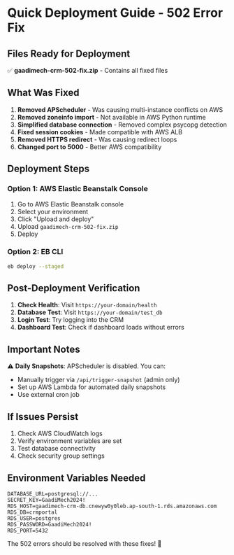 # Quick Deployment Guide - 502 Error Fix

## Files Ready for Deployment
✅ **gaadimech-crm-502-fix.zip** - Contains all fixed files

## What Was Fixed
1. **Removed APScheduler** - Was causing multi-instance conflicts on AWS
2. **Removed zoneinfo import** - Not available in AWS Python runtime  
3. **Simplified database connection** - Removed complex psycopg detection
4. **Fixed session cookies** - Made compatible with AWS ALB
5. **Removed HTTPS redirect** - Was causing redirect loops
6. **Changed port to 5000** - Better AWS compatibility

## Deployment Steps

### Option 1: AWS Elastic Beanstalk Console
1. Go to AWS Elastic Beanstalk console
2. Select your environment
3. Click "Upload and deploy"
4. Upload `gaadimech-crm-502-fix.zip`
5. Deploy

### Option 2: EB CLI
```bash
eb deploy --staged
```

## Post-Deployment Verification

1. **Check Health**: Visit `https://your-domain/health`
2. **Database Test**: Visit `https://your-domain/test_db`
3. **Login Test**: Try logging into the CRM
4. **Dashboard Test**: Check if dashboard loads without errors

## Important Notes

⚠️ **Daily Snapshots**: APScheduler is disabled. You can:
- Manually trigger via `/api/trigger-snapshot` (admin only)
- Set up AWS Lambda for automated daily snapshots
- Use external cron job

## If Issues Persist

1. Check AWS CloudWatch logs
2. Verify environment variables are set
3. Test database connectivity
4. Check security group settings

## Environment Variables Needed
```
DATABASE_URL=postgresql://...
SECRET_KEY=GaadiMech2024!
RDS_HOST=gaadimech-crm-db.cnewyw0y0leb.ap-south-1.rds.amazonaws.com
RDS_DB=crmportal
RDS_USER=postgres
RDS_PASSWORD=GaadiMech2024!
RDS_PORT=5432
```

The 502 errors should be resolved with these fixes! 🚀 